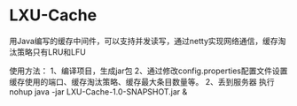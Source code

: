 # LXU-Cache
用Java编写的缓存中间件，可以支持并发读写，通过netty实现网络通信，缓存淘汰策略只有LRU和LFU

使用方法：
1、编译项目，生成jar包
2、通过修改config.properties配置文件设置缓存使用的端口、缓存淘汰策略、缓存最大条目数量等。
2、丢到服务器 执行 nohup java -jar LXU-Cache-1.0-SNAPSHOT.jar &
